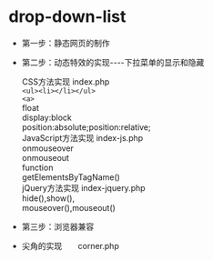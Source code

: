# drop-down-list

*	第一步：静态网页的制作
*	第二步：动态特效的实现----下拉菜单的显示和隐藏

	CSS方法实现  index.php 		
    `<ul><li></li></ul>` 		
    `<a>` 		
	float 		
	display:block 		
	position:absolute;position:relative;		
	JavaScript方法实现 index-js.php 		
  	onmouseover 		
	onmouseout 		
	function 		
	getElementsByTagName() 		
  jQuery方法实现 index-jquery.php 		
    hide(),show(), 		
	mouseover(),mouseout() 		

*	第三步：浏览器兼容

*	尖角的实现　　corner.php
